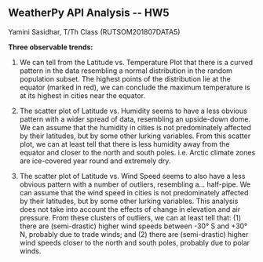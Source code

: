 ## WeatherPy API Analysis -- HW5
Yamini Sasidhar, T/Th Class (RUTSOM201807DATA5)

**Three observable trends:**

1. We can tell from the Latitude vs. Temperature Plot that there is a curved pattern in the data resembling a normal distribution in the random population subset. The highest points of the distribution lie at the equator (marked in red), we can conclude the maximum temperature is at its highest in cities near the equator.

2. The scatter plot of Latitude vs. Humidity seems to have a less obvious pattern with a wider spread of data, resembling an upside-down dome. We can assume that the humidity in cities is not predominately affected by their latitudes, but by some other lurking variables. From this scatter plot, we can at least tell that there is less humidity away from the equator and closer to the north and south poles. i.e. Arctic climate zones are ice-covered year round and extremely dry.

3. The scatter plot of Latitude vs. Wind Speed seems to also have a less obvious pattern with a number of outliers, resembling a... half-pipe. We can assume that the wind speed in cities is not predominately affected by their latitudes, but by some other lurking variables. This analysis does not take into account the effects of change in elevation and air pressure. From these clusters of outliers, we can at least tell that: (1) there are (semi-drastic) higher wind speeds between -30° S and +30° N, probably due to trade winds; and (2) there are (semi-drastic) higher wind speeds closer to the north and south poles, probably due to polar winds.
